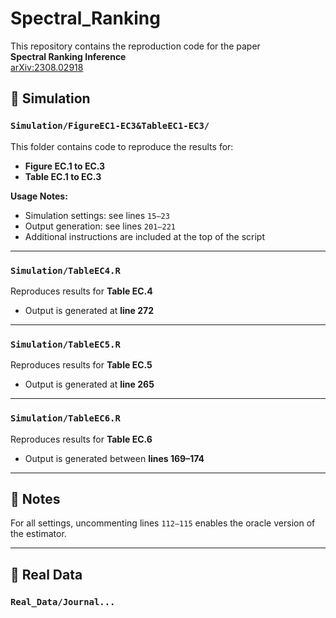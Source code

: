 # Spectral_Ranking

This repository contains the reproduction code for the paper  
**Spectral Ranking Inference**  
[arXiv:2308.02918](https://arxiv.org/abs/2308.02918)

## 📁 Simulation

### `Simulation/FigureEC1-EC3&TableEC1-EC3/`
This folder contains code to reproduce the results for:
- **Figure EC.1 to EC.3**
- **Table EC.1 to EC.3**

**Usage Notes:**
- Simulation settings: see lines `15–23`
- Output generation: see lines `201–221`
- Additional instructions are included at the top of the script

---

### `Simulation/TableEC4.R`
Reproduces results for **Table EC.4**

- Output is generated at **line 272**

---

### `Simulation/TableEC5.R`
Reproduces results for **Table EC.5**

- Output is generated at **line 265**

---

### `Simulation/TableEC6.R`
Reproduces results for **Table EC.6**

- Output is generated between **lines 169–174**

---

## 📌 Notes
For all settings, uncommenting lines `112–115` enables the oracle version of the estimator.

---

## 📁 Real Data

### `Real_Data/Journal...`
